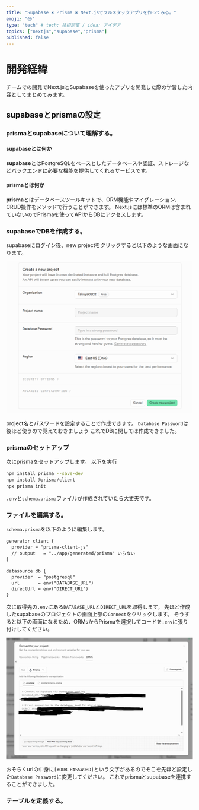 ```yaml
---
title: "Supabase ✖️ Prisma ✖️ Next.jsでフルスタックアプリを作ってみる。"
emoji: "😎"
type: "tech" # tech: 技術記事 / idea: アイデア
topics: ["nextjs","supabase","prisma"]
published: false
---
```

# 開発経緯
チームでの開発でNext.jsとSupabaseを使ったアプリを開発した際の学習した内容としてまとめてみます。

## supabaseとprismaの設定
### prismaとsupabaseについて理解する。
#### supabaseとは何か
**supabase**とはPostgreSQLをベースとしたデータベースや認証、ストレージなどバックエンドに必要な機能を提供してくれるサービスです。

#### prismaとは何か
**prisma**とはデータベースツールキットで、ORM機能やマイグレーション、CRUD操作をメソッドで行うことができます。
Next.jsには標準のORMは含まれていないのでPrismaを使ってAPIからDBにアクセスします。

### supabaseでDBを作成する。
supabaseにログイン後、new projectをクリックすると以下のような画面になります。

![](/images/supabase_project.png)

project名とパスワードを設定することで作成できます。
`Database Password`は後ほど使うので覚えておきましょう
これでDBに関しては作成できました。

### prismaのセットアップ
次にprismaをセットアップします。
以下を実行
```bash
npm install prisma --save-dev
npm install @prisma/client
npx prisma init
```
`.env`と`schema.prisma`ファイルが作成されていたら大丈夫です。

### ファイルを編集する。
`schema.prisma`を以下のように編集します。
```prisma:schema.prisma
generator client {
  provider = "prisma-client-js"
  // output   = "../app/generated/prisma" いらない
}

datasource db {
  provider  = "postgresql"
  url       = env("DATABASE_URL")
  directUrl = env("DIRECT_URL")
}
```

次に取得先の`.env`にある`DATABASE_URL`と`DIRECT_URL`を取得します。
先ほど作成したsupabaseのプロジェクトの画面上部の`Connect`をクリックします。
そうすると以下の画面になるため、ORMsからPrismaを選択してコードを`.env`に張り付けしてください。

![](/images/supabase_connection.png)

おそらくurlの中身に`[YOUR-PASSWORD]`という文字があるのでそこを先ほど設定した`Database Password`に変更してください。
これでprismaとsupabaseを連携することができました。

### テーブルを定義する。
